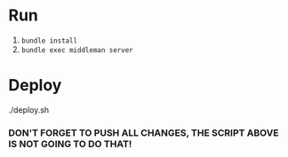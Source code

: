 # Run

1. `bundle install`
2. `bundle exec middleman server`

# Deploy

./deploy.sh

### DON'T FORGET TO PUSH ALL CHANGES, THE SCRIPT ABOVE IS NOT GOING TO DO THAT!
